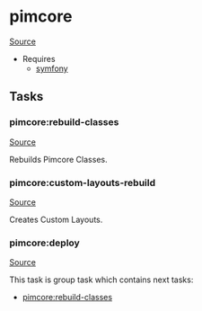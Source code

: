 <!-- DO NOT EDIT THIS FILE! -->
<!-- Instead edit recipe/pimcore.php -->
<!-- Then run bin/docgen -->

# pimcore

[Source](/recipe/pimcore.php)

* Requires
  * [symfony](/docs/recipe/symfony.md)


## Tasks

### pimcore:rebuild-classes
[Source](https://github.com/deployphp/deployer/blob/master/recipe/pimcore.php#L13)

Rebuilds Pimcore Classes.




### pimcore:custom-layouts-rebuild
[Source](https://github.com/deployphp/deployer/blob/master/recipe/pimcore.php#L18)

Creates Custom Layouts.




### pimcore:deploy
[Source](https://github.com/deployphp/deployer/blob/master/recipe/pimcore.php#L22)






This task is group task which contains next tasks:
* [pimcore:rebuild-classes](/docs/recipe/pimcore.md#pimcorerebuild-classes)


